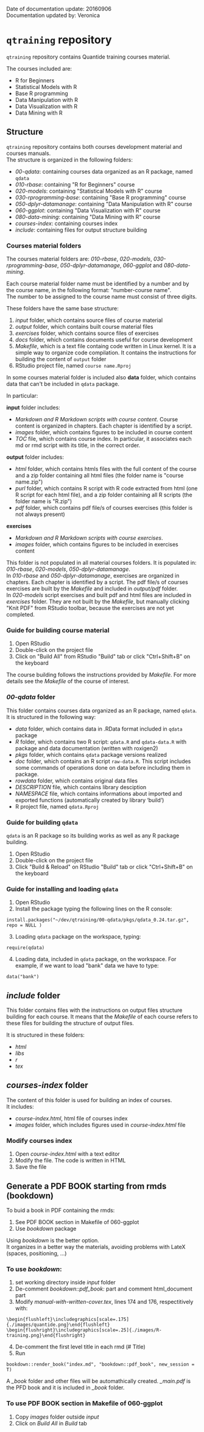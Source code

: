 Date of documentation update: 20160906  
Documentation updated by: Veronica

# `qtraining` repository

`qtraining` repository contains Quantide training courses material. 

The courses included are:

* R for Beginners
* Statistical Models with R
* Base R programming 
* Data Manipulation with R
* Data Visualization with R
* Data Mining with R

## Structure

`qtraining` repository contains both courses development material and courses manuals.  
The structure is organized in the following folders:  

* _00-qdata_: containing courses data organized as an R package, named `qdata`
* _010-rbase_: containing "R for Beginners" course
* _020-models_: containing "Statistical Models with R" course  
* _030-rprogramming-base_: containing "Base R programming" course
* _050-dplyr-datamanage_: containing "Data Manipulation with R" course
* _060-ggplot_: containing "Data Visualization with R" course 
* _080-data-mining_: containing "Data Mining with R" course
* _courses-index_: containing courses index
* _include_: containing files for output structure building

### Courses material folders

The courses material folders are: _010-rbase_, _020-models_, _030-rprogramming-base_, _050-dplyr-datamanage_, _060-ggplot_ and _080-data-mining_.  

Each course material folder name must be identified by a number and by the course name, in the following format: "number-course name".  
The number to be assigned to the course name must consist of three digits.

These folders have the same base structure:

1. _input_ folder, which contains source files of course material  
2. _output_ folder, which contains built course material files
3. _exercises_ folder, which contains source files of exercises 
4. _docs_ folder, which contains documents useful for course development  
5. _Makefile_, which is a text file containg code written in Linux kernel. It is a simple way to organize code compilation. It contains the instructions for building the content of `output` folder
6. RStudio project file, named `course name.Rproj`

In some courses material folder is included also __data__ folder, which contains data that can't be included in `qdata` package.

In particular:

__input__ folder includes:

* _Markdown and R Markdown scripts with course content_. Course content is organized in chapters. Each chapter is identified by a script.  
* _images_ folder, which contains figures to be included in course content 
* _TOC_ file, which contains course index. In particular, it associates each md or rmd script with its title, in the correct order.


__output__ folder includes:

* _html_ folder, which contains htmls files with the full content of the course and a zip folder containing all html files (the folder name is "course name.zip") 
* _purl_ folder, which contains R script with R code extracted from html (one R script for each html file), and a zip folder containing all R scripts (the folder name is "R.zip")
* _pdf_ folder, which contains pdf file/s of courses exercises (this folder is not always present)


__exercises__

* _Markdown and R Markdown scripts with course exercises_.  
* _images_ folder, which contains figures to be included in exercises content 

This folder is not populated in all material courses folders.
It is populated in: _010-rbase_, _020-models_, _050-dplyr-datamanage_.   
In _010-rbase_ and _050-dplyr-datamanage_, exercises are organized in chapters. Each chapter is identified by a script. The pdf file/s of courses exercises are built by the _Makefile_ and included in _output/pdf_ folder.   
In _020-models_ script exercises and built pdf and html files are included in _exercises_ folder. They are not built by the _Makefile_, but manually clicking "Knit PDF" from RStudio toolbar, because the exercises are not yet completed. 

 
### Guide for building course material

1. Open RStudio
2. Double-click on the project file
3. Click on "Build All" from RStudio "Build" tab or click "Ctrl+Shift+B" on the keyboard 

The course building follows the instructions provided by _Makefile_. For more details see the _Makefile_ of the course of interest.

### _00-qdata_ folder

This folder contains courses data organized as an R package, named `qdata`.  
It is structured in the following way:

* _data_ folder, which contains data in .RData format included in `qdata` package
* _R_ folder, which contains two R script: `qdata.R` and `qdata-data.R` with package and data documentation (written with roxigen2)
* _pkgs_ folder, which contains `qdata` package versions realized
* _doc_ folder, which contains an R script `raw-data.R`. This script includes some commands of operations done on data before including them in package.  
* _rowdata_ folder, which contains original data files
* _DESCRIPTION_ file, which contains library desciption
* _NAMESPACE_ file, which contains informations about imported and exported functions (automatically
created by library ‘build’)
* R project file, named `qdata.Rproj`

### Guide for building `qdata`

`qdata` is an R package so its building works as well as any R package building.

1. Open RStudio
2. Double-click on the project file
3. Click "Build & Reload" on RStudio "Build" tab or click "Ctrl+Shift+B" on the keyboard

### Guide for installing and loading `qdata`  

1. Open RStudio
2. Install the package typing the following lines on the R console: 

```{r}
install.packages("~/dev/qtraining/00-qdata/pkgs/qdata_0.24.tar.gz", repo = NULL )
```

3. Loading `qdata` package on the workspace, typing:

```{r}
require(qdata)
```

4. Loading data, included in `qdata` package, on the workspace. For example, if we want to load "bank" data we have to type:

```{r}
data("bank")
```

## _include_ folder

This folder contains files with the instructions on output files structure building for each course. It means that the _Makefile_ of each course refers to these files for building the structure of output files.

It is structured in these folders:

* _html_
* _libs_
* _r_
* _tex_

## _courses-index_ folder

The content of this folder is used for building an index of courses.  
It includes:

* _course-index.html_, html file of courses index 
* _images_ folder, which includes figures used in _course-index.html_ file 

### Modify courses index

1. Open _course-index.html_ with a text editor
2. Modify the file. The code is written in HTML
3. Save the file


## Generate a PDF BOOK starting from rmds (bookdown)

To buid a book in PDF containing the rmds:

1. See PDF BOOK section in Makefile of 060-ggplot 
2. Use _bookdown_ package

Using _bookdown_ is the better option.  
It organizes in a better way the materials, avoiding problems with LateX (spaces, positioning, ...)  


### To use _bookdown_:

1. set working directory inside _input_ folder
2. De-comment _bookdown::pdf_book:_ part and comment html_document part
3. Modify _manual-with-written-cover.tex_, lines 174 and 176, respectitively with:

`\begin{flushleft}\includegraphics[scale=.175]{./images/quantide.png}\end{flushleft}`  
`\begin{flushright}\includegraphics[scale=.25]{./images/R-training.png}\end{flushright}`

4. De-comment the first level title in each rmd (# Title)
5. Run

`bookdown::render_book("index.md", "bookdown::pdf_book", new_session = T)`

A _\_book_ folder and other files will be automathically created. _\_main.pdf_ is the PFD book and it is included in
_\_book_ folder.


### To use PDF BOOK section in Makefile of 060-ggplot

1. Copy _images_ folder outside _input_ 
2. Click on _Build All_ in _Build_ tab



